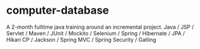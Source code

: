 # computer-database

A 2-month fulltime java training around an incremental project. Java / JSP / Servlet / Maven / JUnit / Mockito / Selenium / Spring / 
Hibernate / JPA / Hikari CP / Jackson / Spring MVC / Spring Security / Gatling

